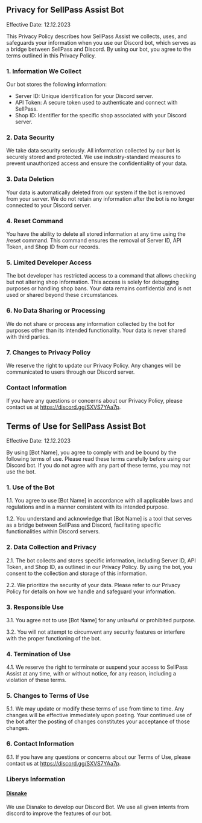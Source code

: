 ## Privacy for SellPass Assist Bot

Effective Date: 12.12.2023

This Privacy Policy describes how SellPass Assist we collects, uses, and safeguards your information when you use our Discord bot, which serves as a bridge between SellPass and Discord. By using our bot, you agree to the terms outlined in this Privacy Policy.

### 1. Information We Collect

Our bot stores the following information:

- Server ID: Unique identification for your Discord server.
- API Token: A secure token used to authenticate and connect with SellPass.
- Shop ID: Identifier for the specific shop associated with your Discord server.

### 2. Data Security

We take data security seriously. All information collected by our bot is securely stored and protected. We use industry-standard measures to prevent unauthorized access and ensure the confidentiality of your data.

### 3. Data Deletion

Your data is automatically deleted from our system if the bot is removed from your server. We do not retain any information after the bot is no longer connected to your Discord server.

### 4. Reset Command

You have the ability to delete all stored information at any time using the /reset command. This command ensures the removal of Server ID, API Token, and Shop ID from our records.

### 5. Limited Developer Access

The bot developer has restricted access to a command that allows checking but not altering shop information. This access is solely for debugging purposes or handling shop bans. Your data remains confidential and is not used or shared beyond these circumstances.

### 6. No Data Sharing or Processing

We do not share or process any information collected by the bot for purposes other than its intended functionality. Your data is never shared with third parties.

### 7. Changes to Privacy Policy

We reserve the right to update our Privacy Policy. Any changes will be communicated to users through our Discord server.

### Contact Information

If you have any questions or concerns about our Privacy Policy, please contact us at https://discord.gg/SXVS7YAa7p.


## Terms of Use for SellPass Assist Bot

Effective Date: 12.12.2023

By using [Bot Name], you agree to comply with and be bound by the following terms of use. Please read these terms carefully before using our Discord bot. If you do not agree with any part of these terms, you may not use the bot.

### 1. Use of the Bot

1.1. You agree to use [Bot Name] in accordance with all applicable laws and regulations and in a manner consistent with its intended purpose.

1.2. You understand and acknowledge that [Bot Name] is a tool that serves as a bridge between SellPass and Discord, facilitating specific functionalities within Discord servers.

### 2. Data Collection and Privacy

2.1. The bot collects and stores specific information, including Server ID, API Token, and Shop ID, as outlined in our Privacy Policy. By using the bot, you consent to the collection and storage of this information.

2.2. We prioritize the security of your data. Please refer to our Privacy Policy for details on how we handle and safeguard your information.

### 3. Responsible Use

3.1. You agree not to use [Bot Name] for any unlawful or prohibited purpose.

3.2. You will not attempt to circumvent any security features or interfere with the proper functioning of the bot.

### 4. Termination of Use

4.1. We reserve the right to terminate or suspend your access to SellPass Assist at any time, with or without notice, for any reason, including a violation of these terms.

### 5. Changes to Terms of Use

5.1. We may update or modify these terms of use from time to time. Any changes will be effective immediately upon posting. Your continued use of the bot after the posting of changes constitutes your acceptance of those changes.

### 6. Contact Information

6.1. If you have any questions or concerns about our Terms of Use, please contact us at https://discord.gg/SXVS7YAa7p.

### Liberys Information

#### [Disnake](https://docs.disnake.dev/en/stable/)

We use Disnake to develop our Discord Bot. We use all given intents from discord to improve the features of our bot.